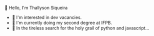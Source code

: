👋 Hello, I'm Thallyson Siqueira
- 👀 I'm interested in dev vacancies.
- 🌱 I'm currently doing my second degree at IFPB.
- 🔭 In the tireless search for the holy grail of python and javascript...
<!---
Thallyson-Yakko/Thallyson-Yakko is a ✨ special ✨ repository because its `README.md` (this file) appears on your GitHub profile.
You can click the Preview link to take a look at your changes.
--->
